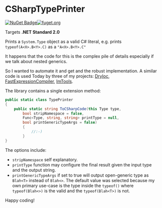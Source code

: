 # CSharpTypePrinter

[![NuGet Badge](https://buildstats.info/nuget/CSharpTypePrinter)](https://www.nuget.org/packages/CSharpTypePrinter)[![fuget.org](https://www.fuget.org/packages/CSharpTypePrinter/badge.svg?v=1.0.0)](https://www.fuget.org/packages/CSharpTypePrinter/1.0.0/)

Targets **.NET Standard 2.0**

Prints a `System.Type` object as a valid C# literal, e.g. prints `typeof(A<X>.B<Y>.C)` as a `"A<X>.B<Y>.C"`

It happens that the code for this is the complex pile of details especially if we talk about nested generics.

So I wanted to automate it and get and the robust implementation. A similar code is used Today by three of my projects: [DryIoc](https://github.com/dadhi/DryIoc), [FastExpressionCompiler](https://github.com/dadhi/FastExpressionCompiler), [ImTools](https://github.com/dadhi/ImTools).

The library contains a single extension method: 

```cs
public static class TypePrinter 
{
    public static string ToCSharpCode(this Type type,
        bool stripNamespace = false, 
        Func<Type, string, string> printType = null, 
        bool printGenericTypeArgs = false) 
        { 
            //:-)
        }
}
```

The options include:

- `stripNamespace` self explanatory.
- `printType` function may configure the final result given the input type and the output string.
- `printGenericTypeArgs` if set to true will output open-generic type as `Blah<T>` instead of `Blah<>`. The default value was selected because my own primary use-case is the type inside the `typeof()` where `typeof(Blah<>)` is the valid and the `typeof(Blah<T>)` is not.


Happy coding! 
